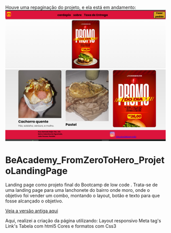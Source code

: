 
Houve uma repaginação do projeto, e ela está em andamento:
<img src="./assents/img/tdb-atualizado.png" alt="imagem prévia do novo site" title="imagem do site">
<img src="./assents/img/tdb-atualizado-2.png" alt="imagem prévia do novo site" title="imagem do site">


# BeAcademy_FromZeroToHero_ProjetoLandingPage

Landing page como projeto final do Bootcamp de low code .
Trata-se de uma landing page para uma lanchonete do bairro onde moro, onde o objetivo foi vender um combo, montando o layout, botão e texto para que fosse alcançado o objetivo.

[Veja a versão antiga aqui](https://elegant-nasturtium-0f9929.netlify.app/)


Aqui, realizei a criação da página utilizando:
Layout responsivo
Meta tag's
Link's
Tabela com html5
Cores e formatos com Css3


